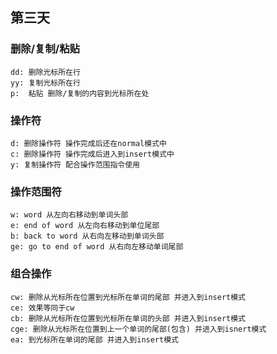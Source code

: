 ## 第三天

### 删除/复制/粘贴

```
dd: 删除光标所在行
yy: 复制光标所在行
p:  粘贴 删除/复制的内容到光标所在处
```

### 操作符

```
d: 删除操作符 操作完成后还在normal模式中
c: 删除操作符 操作完成后进入到insert模式中
y: 复制操作符 配合操作范围指令使用
```
### 操作范围符

```
w: word 从左向右移动到单词头部
e: end of word 从左向右移动到单位尾部
b: back to word 从右向左移动到单词头部
ge: go to end of word 从右向左移动单词尾部
```

### 组合操作

```
cw: 删除从光标所在位置到光标所在单词的尾部 并进入到insert模式
ce: 效果等同于cw
cb: 删除从光标所在位置到光标所在单词的头部 并进入到insert模式
cge: 删除从光标所在位置到上一个单词的尾部(包含) 并进入到isnert模式
ea: 到光标所在单词的尾部 并进入到insert模式
```